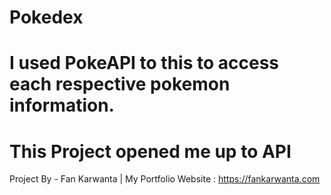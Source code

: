 # Pokedex 
# I used PokeAPI to this to access each respective pokemon information.
# This Project opened me up to API

Project By - Fan Karwanta |
My Portfolio Website : https://fankarwanta.com
